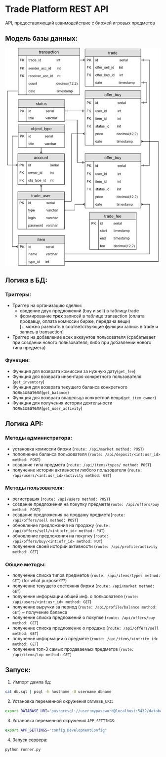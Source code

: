 # Trade Platform REST API
API, предоставляющий взаимодействие с биржей игровых предметов
## Модель базы данных:
<p align="center">
    <img src="resources/physical.png" width="600">
</p>

## Логика в БД:
### Триггеры:
* Триггер на организацию сделки:
    * сведение двух предложений (buy и sell) в таблицу trade
    * формирование __трех__ записей в таблице transaction (оплата продавцу, оплата комиссии бирже, передача вещи)    
    [+ можно разелить в соответствующие функции запись в trade и запись в transaction]
* Триггер на добавление всех аккаунтов пользователя (срабатывает при создании нового пользователя, либо при добавлении нового типа предмета)

### Функции:
* Функция для возврата комиссии за нужную дату(```get_fee```)
* Функция для возврата инвентаря конкретного пользователя (```get_inventory```)
* Функция для возврата текущего баланса конкретного пользователя(```get_balance```)
* Функция для возврата владельца конкретной вещи(```get_item_owner```)
* Функция для получения истории деятельности пользователя(```get_user_activity```)

## Логика API:
### Методы администратора:    
* установка комиссии биржи (```route: /api/market method: POST```)
* пополнение баланса пользователя (```route: /api/deposit/<int:usr_id> method: POST```)
* создание типа предмета (```route: /api/items/types/ method: POST```)
* получение истории активности любого пользователя (```route: /api/users/<int:usr_id>/activity method: GET```)

### Методы пользователя:
* регистрация (```route: /api/users method: POST```)
* создание предложения на покупку предмета(```route: /api/offers/buy method: POST```)
* создание предложения на продажу предмета(```route: /api/offers/sell method: POST```)
* обновление предложения на продажу (```route: /api/offers/sell/<int:ofr_id> method: PUT```)
* обновление предложения на покупку (```route: /api/offers/buy/<int:ofr_id> method: PUT```)
* получение своей истории активности (```route: /api/profile/activity method: GET```)

### Общие методы:
* получение списка типов предметов (```route: /api/items/types method: GET```) (for what purpose???)
* получение текущего состояния биржи (```route: /api/market method: GET```)
* получение информации общей инф. о пользователе (```route: /api/users/<int:usr_id> method: GET```)
* получение выручки за период (```route: /api/profile/balance method: GET```) ~ получение баланса
* получение списка предложений о покупке (```route: /api/offers/buy method: GET```)
* получение списка предложение о продаже (```route: /api/offers/sell method: GET```)
* получение информации о предмете (```route: /api/items/<int:itm_id> method: GET```)
* получение топ-3 самых продаваемых предметов (```route: /api/items/top method: GET```)

## Запуск:
1. Импорт дампа бд:
```bash
cat db.sql | psql -h hostname -U username dbname
```
2. Установка переменной окружения ```DATABSE_URI```:    
```bash
export DATABASE_URI="postgresql://user:mypassword@localhost:5432/database"
```
3. Установка переменной окружения ```APP_SETTINGS```:    
```bash
export APP_SETTINGS="config.DevelopmentConfig"
```
4. Запуск сервера:
```bash
python runner.py
```
